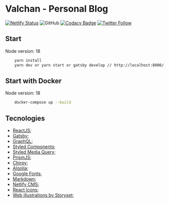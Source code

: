 # Valchan - Personal Blog

[![Netlify Status](https://api.netlify.com/api/v1/badges/baaac451-3bf0-4d9a-b3e3-19f82deae099/deploy-status)](https://app.netlify.com/sites/valchan/deploys)
![GitHub](https://img.shields.io/github/license/ValchanOficial/valchan.com.br)
[![Codacy Badge](https://app.codacy.com/project/badge/Grade/25908a2caea04764b4397f7d0fab66ce)](https://www.codacy.com/gh/ValchanOficial/valchan.com.br/dashboard?utm_source=github.com&utm_medium=referral&utm_content=ValchanOficial/valchan.com.br&utm_campaign=Badge_Grade)
[![Twitter Follow](https://img.shields.io/twitter/follow/ValchanOficial?style=social)](https://twitter.com/ValchanOficial)

## Start

Node version: 18

```bash
    yarn install
    yarn dev or yarn start or gatsby develop // http://localhost:8000/
```

## Start with Docker

Node version: 18

```bash
    docker-compose up --build
```

## Tecnologies

- [ReactJS](https://pt-br.reactjs.org/);
- [Gatsby](https://www.gatsbyjs.org/);
- [GraphQL](https://graphql.org/);
- [Styled Components](https://styled-components.com/);
- [Styled Media Query](https://github.com/morajabi/styled-media-query);
- [PrismJS](https://prismjs.com/);
- [Chirpy](https://chirpy.dev);
- [Algolia](https://www.algolia.com/);
- [Google Fonts](https://fonts.google.com/);
- [Markdown](https://daringfireball.net/projects/markdown/);
- [Netlify CMS](https://www.netlifycms.org/);
- [React Icons](https://react-icons.github.io/react-icons/);
- [Web illustrations by Storyset](https://storyset.com/web);

